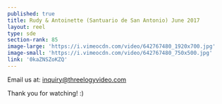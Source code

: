 ```yaml
---
published: true
title: Rudy & Antoinette (Santuario de San Antonio) June 2017
layout: reel
type: sde
section-rank: 85
image-large: 'https://i.vimeocdn.com/video/642767480_1920x700.jpg'
image-small: 'https://i.vimeocdn.com/video/642767480_750x500.jpg'
link: '0kaZNSZoKZQ'
---
```

Email us at: inquiry@threelogyvideo.com

Thank you for watching! :)
